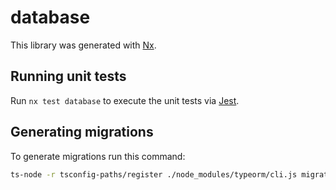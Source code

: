 # database

This library was generated with [Nx](https://nx.dev).

## Running unit tests

Run `nx test database` to execute the unit tests via [Jest](https://jestjs.io).


## Generating migrations

To generate migrations run this command:
```bash
ts-node -r tsconfig-paths/register ./node_modules/typeorm/cli.js migration:generate -d ./libs/backend/database/src/cli-data-source/app.ts ./libs/backend/database/src/lib/migrations/{{migrationName}}
```
